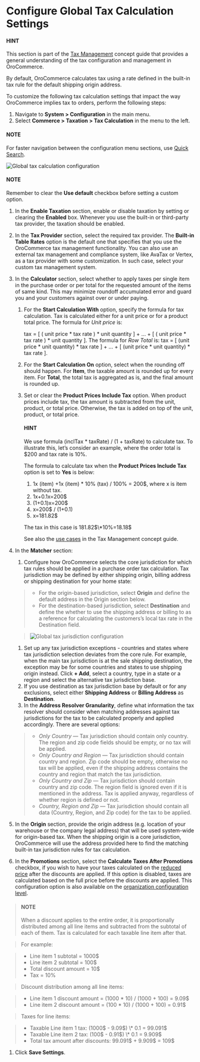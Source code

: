 <a id="user-guide-taxes-tax-configuration"></a>

# Configure Global Tax Calculation Settings

#### HINT
This section is part of the [Tax Management](../../../../../concept-guides/administration/taxes/index.md#concept-guide-taxes) concept guide that provides a general understanding of the tax configuration and management in OroCommerce.

By default, OroCommerce calculates tax using a rate defined in the built-in tax rule for the default shipping origin address.

To customize the following tax calculation settings that impact the way OroCommerce implies tax to orders, perform the following steps:

1. Navigate to **System > Configuration** in the main menu.
2. Select **Commerce > Taxation > Tax Calculation** in the menu to the left.

#### NOTE
For faster navigation between the configuration menu sections, use [Quick Search](../../quick-search.md#user-guide-system-configuration-quick-search).

![Global tax calculation configuration](user/img/system/config_commerce/taxation/TaxCalculation.png)

#### NOTE
Remember to clear the **Use default** checkbox before setting a custom option.

1. In the **Enable Taxation** section, enable or disable taxation by setting or clearing the **Enabled** box. Whenever you use the built-in or third-party tax provider, the taxation should be enabled.
2. In the **Tax Provider** section, select the required tax provider. The **Built-in Table Rates** option is the default one that specifies that you use the OroCommerce tax management functionality. You can also use an external tax management and compliance system, like AvaTax or Vertex, as a tax provider with some customization. In such case, select your custom tax management system.
3. In the **Calculator** section, select whether to apply taxes per single item in the purchase order or per total for the requested amount of the items of same kind. This may minimize roundoff accumulated error and guard you and your customers against over or under paying.
   1. For the **Start Calculation With** option, specify the formula for tax calculation. Tax is calculated either for a unit price or for a product total price. The formula for *Unit price* is:

      tax = [ ( unit price \* tax rate ) \* unit quantity ] + … + [ ( unit price \* tax rate ) \* unit quantity ].
      The formula for *Row Total* is:
      tax = [ (unit price \* unit quantity) \* tax rate ] + … + [ (unit price \* unit quantity) \* tax rate ].
   2. For the **Start Calculation On** option, select when the rounding off should happen. For **Item**, the taxable amount is rounded up for every item. For **Total**, the total tax is aggregated as is, and the final amount is rounded up.
   3. Set or clear the **Product Prices Include Tax** option. When product prices include tax, the tax amount is subtracted from the unit, product, or total price. Otherwise, the tax is added on top of the unit, product, or total price.

      #### HINT
      We use formula (inclTax \* taxRate) / (1 + taxRate) to calculate tax. To illustrate this, let’s consider an example, where the order total is $200 and tax rate is 10%.

      The formula to calculate tax when the **Product Prices Include Tax** option is set to **Yes** is below:
      1. 1x (item) +1x (item) \* 10% (tax) / 100% = 200$, where x is item without tax.
      2. 1x+0.1x=200$
      3. (1+0.1)x=200$
      4. x=200$ / (1+0.1)
      5. x=181.82$

      The tax in this case is 181.82$\*10%=18.18$

      See also the [use cases](../../../../../concept-guides/administration/taxes/index.md#tax-concept-guide-tax-rules-in-use) in the Tax Management concept guide.
4. In the **Matcher** section:
   1. Configure how OroCommerce selects the core jurisdiction for which tax rules should be applied in a purchase order tax calculation. Tax jurisdiction may be defined by either shipping origin, billing address or shipping destination for your home state:

   > * For the origin-based jurisdiction, select **Origin** and define the default address in the Origin section below.
   > * For the destination-based jurisdiction, select **Destination** and define the whether to use the shipping address or billing to as a reference for calculating the customers’s local tax rate in the Destination field.

   > ![Global tax jurisdiction configuration](user/img/system/config_commerce/taxation/tax_jur_configuration.png)
   1. Set up any tax jurisdiction exceptions - countries and states where tax jurisdiction selection deviates from the core rule. For example, when the main tax jurisdiction is at the sale shipping destination, the exception may be for some countries and states to use shipping origin instead. Click **+ Add**, select a country, type in a state or a region and select the alternative tax jurisdiction base.
   2. If you use destination as tax jurisdiction base by default or for any exclusions, select either **Shipping Address** or **Billing Address** as **Destination**.
   3. In the **Address Resolver Granularity**, define what information the tax resolver should consider when matching addresses against tax jurisdictions for the tax to be calculated properly and applied accordingly. There are several options:

   > * *Only Country* — Tax jurisdiction should contain only country. The region and zip code fields should be empty, or no  tax will be applied.
   > * *Only Country and Region* — Tax jurisdiction should contain country and region. Zip code should be empty, otherwise no tax will be applied, even if the shipping address contains the country and region that match the tax jurisdiction.
   > * *Only Country and Zip* — Tax jurisdiction should contain country and zip code. The region field is ignored even if it is mentioned in the address. Tax is applied anyway, regardless of whether region is defined or not.
   > * *Country, Region and Zip* — Tax jurisdiction should contain all data (Country, Region, and Zip code) for the tax to be applied.
5. In the **Origin** section, provide the origin address (e.g. location of your warehouse or the company legal address) that will be used system-wide for origin-based tax. When the shipping origin is a core jurisdiction, OroCommerce will use the address provided here to find the matching built-in tax jurisdiction rules for tax calculation.
6. In the **Promotions** section, select the **Calculate Taxes After Promotions** checkbox, if you wish to have your taxes calculated on the [reduced price](../../../../marketing/promotions/promotions/index.md#user-guide-marketing-promotions) after the discounts are applied. If this option is disabled, taxes are calculated based on the full price before the discounts are applied. This configuration option is also available on the [organization configuration level](../../../user-management/organizations/org-configuration/commerce/taxation/tax-calculation.md#user-guide-taxes-org-promotions).

> #### NOTE
> When a discount applies to the entire order, it is proportionally distributed among all line items and subtracted from the subtotal of each of them. Tax is calculated for each taxable line item after that.

> For example:

> * Line item 1 subtotal = 1000$
> * Line item 2 subtotal = 100$
> * Total discount amount = 10$
> * Tax = 10%

> Discount distribution among all line items:

> * Line item 1 discount amount = (1000 \* 10) / (1000 + 100) = 9.09$
> * Line item 2 discount amount = (100 \* 10) / (1000 + 100) = 0.91$

> Taxes for line items:

> * Taxable Line item 1 tax: (1000$ - 9.09$) \* 0.1 = 99.091$
> * Taxable Line item 2 tax: (100$ - 0.91$) \* 0.1 = 9.909$
> * Total tax amount after discounts: 99.091$ + 9.909$ = 109$
1. Click **Save Settings**.
